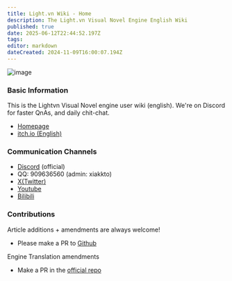 ```yaml
---
title: Light.vn Wiki - Home
description: The Light.vn Visual Novel Engine English Wiki
published: true
date: 2025-06-12T22:44:52.197Z
tags: 
editor: markdown
dateCreated: 2024-11-09T16:00:07.194Z
---
```


![image](https://github.com/user-attachments/assets/cdcfe990-1745-4216-9b7d-0605581ca848)

### Basic Information

This is the Lightvn Visual Novel engine user wiki (english).
We're on Discord for faster QnAs, and daily chit-chat.

* [Homepage](http://lightvn.net/)
* [itch.io (English)](https://soulengineproject.itch.io/lightvn)

### Communication Channels

* [Discord](https://discord.gg/gzNThtmGH3) (official)
* QQ: 909636560 (admin: xiakkto)
* [X(Twitter)](https://x.com/lightvn_online)
* [Youtube](https://www.youtube.com/@lightvn_online)
* [Bilibili](https://space.bilibili.com/492809184)

### Contributions

Article additions + amendments are always welcome!

* Please make a PR to [Github](https://github.com/SoulEngineProject/Light.vn-wiki-en)

Engine Translation amendments

* Make a PR in the [official repo](https://github.com/SoulEngineProject/Light.vn)
